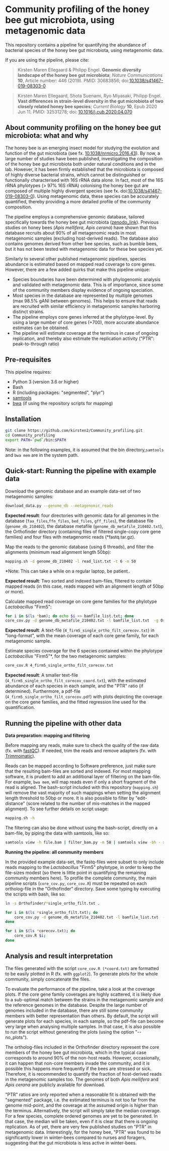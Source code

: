 Community profiling of the honey bee gut microbiota, using metagenomic data
=======

This repository contains a pipeline for quantifying the abundance of bacterial species  of the honey bee gut microbiota, using metagenomic data.

If you are using the pipeline, please cite:

> Kirsten Maren Ellegaard & Philipp Engel. **Genomic diversity landscape of the honey bee gut microbiota**; _Nature Communications_ **10**, Article number: 446 (2019).
> PMID: 30683856;
> doi:[10.1038/s41467-019-08303-0](https://www.nature.com/articles/s41467-019-08303-0)

> Kirsten Maren Ellegaard, Shota Suenami, Ryo Miyasaki, Philipp Engel. **Vast differences in strain-level diversity in the gut microbiota of two closely related honey bee species**; _Current Biology_ **10**, Epub 2020 Jun 11.
> PMID: 32531278;
> doi: [10.1016/j.cub.2020.04.070](https://www.cell.com/current-biology/fulltext/S0960-9822(20)30586-8)
 
About community profiling on the honey bee gut microbiota: what and why
----------

The honey bee is an emerging insect model for studying the evolution and function of the gut microbiota (see fx. [10.1038/nrmicro.2016.43](https://pubmed.ncbi.nlm.nih.gov/27140688/)). By now, a large number of studies have been published, investigating the composition of the honey bee gut microbiota both under natural conditions and in the lab. However, it has been firmly established that the microbiota is composed of highly diverse bacterial strains, which cannot be distinguished or functionally characterised with 16S rRNA data alone. In fact, most  of the 16S rRNA phylotypes (> 97% 16S rRNA) colonising the honey bee gut are composed of multiple highly divergent species (see fx. doi:[10.1038/s41467-019-08303-0](https://www.nature.com/articles/s41467-019-08303-0)). Using metagenomic data, these species can be accurately quantified, thereby providing a more detailed profile of the community composition.

The pipeline employs a comprehensive genomic database, tailored specifically towards the honey bee gut microbiota ([zenodo_link](https://zenodo.org/record/4661061#.YGmkRy0RoRA)). Previous studies on honey bees (*Apis mellifera*, *Apis cerana*) have shown that this database recruits about 90% of all metagenomic reads  in most metagenomic samples (excluding host-derived reads). The database also contains genomes derived from other bee species, such as bumble bees, but it has not been tested with metagenomic data for these bee species yet. 

Similarly to several other published metagenomic pipelines, species abundance is estimated based on mapped read coverage to core genes. However, there are a few added quirks that make this pipeline unique:

- Species boundaries have been determined with phylogenomic analysis and validated with metagenomic data. This is of importance, since some of the community members display evidence of ongoing speciation.
- Most species in the database are represented by multiple genomes (max 98.5% gANI between genomes). This helps to ensure that reads are recruited with similar efficiency in metagenomic samples harboring distinct strains.
- The pipeline employs core genes inferred at the phylotype-level. By using a large number of core genes (+700), more accurate abundance estimates can be obtained.
- The pipeline will estimate coverage at the terminus in case of ongoing replication, and thereby also estimate the replication activity ("PTR": peak-to-through ratio)

Pre-requisites
--------

This pipeline requires:

* Python 3 (version 3.6 or higher)
* Bash
* R (including packages: "segmented", "plyr")
* [samtools](http://www.htslib.org) 
* [bwa](https://github.com/lh3/bwa) (if using the repository scripts for mapping)

Installation
--------

```bash
git clone https://github.com/kirsten2/Community_profiling.git
cd Community_profiling
export PATH=`pwd`/bin:$PATH
```
Note: in the following examples, it is assumed that the bin directory,```samtools``` and ```bwa mem``` are in the system path.

Quick-start: Running the pipeline with example data
--------

Download the genomic database and an example data-set of two metagenomic samples:

```bash
download_data.py --genome_db --metagenomic_reads
```
**Expected result**: four directories with genomic data for all genomes in the database (```faa_files```,```ffn_files```, ```bed_files```, ```gff_files```), the database file (```genome_db_210402```), the database metafile (```genome_db_metafile_210402.txt```), the Orthofinder directory (containing files of filtered single-copy core gene families) and four files with metagenomic reads (*fastq.tar.gz).

Map the reads to the genomic database (using 6 threads), and filter the alignments (minimum read alignment length 50bp):

```bash
mapping.sh -d genome_db_210402 -l read_list.txt -t 6 -m 50
```
\*Note: This can take a while on a regular laptop, be patient..

**Expected result**: Two sorted and indexed bam-files, filtered to contain mapped reads (in this case, reads mapped with an alignment length of 50bp or more).

Calculate mapped read coverage on core gene families for the phylotype *Lactobacillus* "Firm5"\:

```bash
for i in $(ls *bam); do echo $i >> bamfile_list.txt; done
core_cov.py -d genome_db_metafile_210402.txt -l bamfile_list.txt  -g Orthofinder/4_firm5_single_ortho_filt.txt -b bed_files
```
**Expected result**: A text-file (```4_firm5_single_ortho_filt_corecov.txt```) in "long-format", with the mean coverage of each core gene family, for each metagenomic sample.

Estimate species coverage for the 6 species contained within the phylotype *Lactobacillus* "Firm5"\*, for the two metagenomic samples:

```bash
core_cov.R 4_firm5_single_ortho_filt_corecov.txt
```
**Expected result**: A smaller text-file (```4_firm5_single_ortho_filt_corecov_coord.txt```), with the estimated abundance of each species in each sample, and the "PTR" ratio (if determined). Furthermore, a pdf-file (```4_firm5_single_ortho_filt_corecov.pdf```) with plots depicting the coverage on the core gene families, and the fitted regression line used for the quantification.

Running the pipeline with other data
--------

**Data preparation: mapping and filtering**

Before mapping any reads, make sure to check the quality of the raw data (fx. with [fastQC](https://www.bioinformatics.babraham.ac.uk/projects/fastqc/)). If needed, trim the reads and remove adapters (fx. with [Trimmomatic](https://github.com/usadellab/Trimmomatic)).

Reads can be mapped according to Software preference, just make sure that the resulting bam-files are sorted and indexed. For most mapping software, it is prudent to add an additional layer of filtering on the bam-file. For example, ```bwa mem```, will map reads even if only a short fragment of the read is aligned. The bash-script included with this repository (```mapping.sh```) will remove the vast majority of such mappings when setting the alignment length threshold to 50bp or more. It is also possible to filter by "edit-distance" (score related to the number of mis-matches in the mapped alignment). To see further details on script usage:

```bash
mapping.sh -h
```

The filtering can also be done without using the bash-script, directly on a bam-file, by piping the data with samtools, like so:

```bash
samtools view -h file.bam | filter_bam.py -m 50 | samtools view -bh - > file_filt.bam
```
**Running the pipeline: all community members**

In the provided example data-set, the fastq-files were subset to only include reads mapping to the *Lactobacillus* "Firm5" phylotype, in order to keep the file-sizes modest (so there is little point in quantifying the remaining community members here). To profile the complete community, the main pipeline scripts (```core_cov.py```, ```core_cov.R```) must be repeated on each ortholog-file in the "Orthofinder" directory. Save some typing by executing the scripts with bash, like so:

```bash
ln -s Orthofinder/*single_ortho_filt.txt .

for i in $(ls *single_ortho_filt.txt); do
    core_cov.py -d genome_db_metafile_210402.txt -l bamfile_list.txt  -g $i -b bed_files;
done

for i in $(ls *corecov.txt); do
    core_cov.R $i;
done
```
Analysis and result interpretation
----------

The files generated with the script ```core_cov.R (*coord.txt)``` are formatted to be easily plotted in R (fx. with ```ggplot2```). To generate plots for the whole community, simply concatenate the files. 

To evaluate the performance of the pipeline, take a look at the coverage plots. If the core gene family coverages are highly scattered, it is likely due to a sub-optimal match between the strains in the metagenomic sample and the reference genomes in the database. Despite the large number of genomes included in the database, there are still some community members with better representation than others. By default, the script will generate plots for each species, in each sample, so the pdf-file can become very large when analysing multiple samples. In that case, it is also possible to run the script without generating the plots (using the option "--no_plots").

The ortholog-files included in the Orthofinder directory represent the core members of the honey bee gut microbiota, which in the typical case corresponds to around 90% of the non-host reads. However, occasionally, it can happen that non-core members invade the community, and it is possible this happens more frequently if the bees are stressed or sick. Therefore, it is recommended to quantify the fraction of host-derived reads in the metagenomic samples too. The genomes of both *Apis mellifera* and *Apis cerana* are publicly available for download.

"PTR" ratios are only reported when a reasonable fit is obtained with the "segmented" package, i.e. the estimated terminus is not too far from the genome mid-point, and the coverage at the assumed origin is higher than the terminus. Alternatively, the script will simply take the median coverage.
For a few species, complete ordered genomes are yet to be generated. In that case, the median will be taken, even if it is clear that there is ongoing replication. As of yet, there are very few published studies on "PTR" in metagenomic data. Interestingly, for the honey bee, "PTR" was found to be significantly lower in winter-bees compared to nurses and foragers, suggesting that the gut microbiota is less active in winter-bees.





